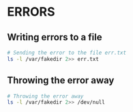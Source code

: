 # ERRORS

## Writing errors to a file

```bash
# Sending the error to the file err.txt
ls -l /var/fakedir 2>> err.txt
```

## Throwing the error away

```bash
# Throwing the error away
ls -l /var/fakedir 2>> /dev/null
```